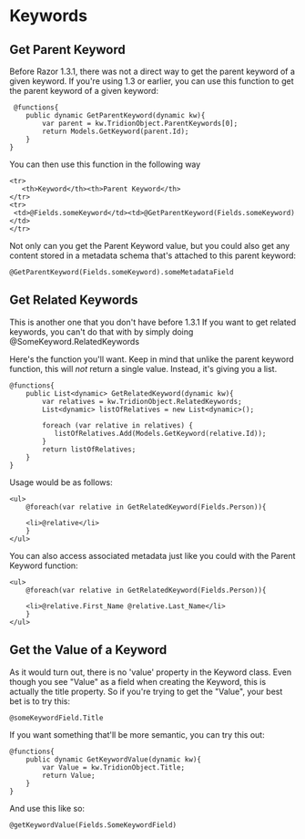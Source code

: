 # Keywords #

## Get Parent Keyword ##
Before Razor 1.3.1, there was not a direct way to get the parent keyword of a given keyword.
If you're using 1.3 or earlier, you can use this function to get the parent keyword of a given keyword:

```
 @functions{
    public dynamic GetParentKeyword(dynamic kw){
        var parent = kw.TridionObject.ParentKeywords[0];
        return Models.GetKeyword(parent.Id);
    }
}  

```

You can then use this function in the following way
```
<tr>
   <th>Keyword</th><th>Parent Keyword</th>
</tr>
<tr>
 <td>@Fields.someKeyword</td><td>@GetParentKeyword(Fields.someKeyword)</td>
</tr>
```
Not only can you get the Parent Keyword value, but you could also get any content stored in a metadata schema that's attached to this parent keyword:
```
@GetParentKeyword(Fields.someKeyword).someMetadataField
```
## Get Related Keywords ##
This is another one that you don't have before 1.3.1
If you want to get related keywords, you can't do that with by simply doing @SomeKeyword.RelatedKeywords

Here's the function you'll want. Keep in mind that unlike the parent keyword function, this will _not_ return a single value. Instead, it's giving you a list.

```
@functions{
    public List<dynamic> GetRelatedKeyword(dynamic kw){
        var relatives = kw.TridionObject.RelatedKeywords;
        List<dynamic> listOfRelatives = new List<dynamic>();
        
        foreach (var relative in relatives) {
           listOfRelatives.Add(Models.GetKeyword(relative.Id));
        }
        return listOfRelatives;
    }
}
```

Usage would be as follows:
```
<ul>
    @foreach(var relative in GetRelatedKeyword(Fields.Person)){

    <li>@relative</li>
    }
</ul>
```
You can also access associated metadata just like you could with the Parent Keyword function:
```
<ul>
    @foreach(var relative in GetRelatedKeyword(Fields.Person)){

    <li>@relative.First_Name @relative.Last_Name</li>
    }
</ul>
```
## Get the Value of a Keyword ##
As it would turn out, there is no 'value' property in the Keyword class. Even though you see "Value" as a field when creating the Keyword, this is actually the title property. So if you're trying to get the "Value", your best bet is to try this:

```
@someKeywordField.Title
```

If you want something that'll be more semantic, you can try this out:
```
@functions{
    public dynamic GetKeywordValue(dynamic kw){
        var Value = kw.TridionObject.Title;
        return Value;
    }
} 
```

And use this like so:
```
@getKeywordValue(Fields.SomeKeywordField)
```